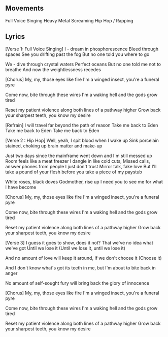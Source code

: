 
## Movements 

Full Voice Singing 
Heavy Metal 
Screaming 
Hip Hop / Rapping 

## Lyrics 


[Verse 1: Full Voice Singing]
I - dream in phosphorescence
Bleed through spaces
See you drifting past the fog
But no one told you where to go

We - dive through crystal waters
Perfect oceans
But no one told me not to breathe
And now the weightlessness recedes

[Chorus]
My, my, those eyes like fire
I'm a winged insect, you're a funeral pyre

Come now, bite through these wires
I'm a waking hell and thе gods grow tired

Reset my patiеnt violence along both lines of a pathway higher
Grow back your sharpest teeth, you know my desire

[Refrain]
I will travel far beyond the path of reason
Take me back to Eden
Take me back to Eden
Take me back to Eden

[Verse 2 : Hip Hop]
Well, yeah, 
I spit blood when I wake up
Sink porcelain stained, 
choking up brain matter and make-up

Just two days since the mainframe went down and I'm still messed up
Room feels like a meat freezer I dangle in like cold cuts,
Missed calls, answer phones from people I just don't trust
Mirror talk, fake love
But I'll take a pound of your flesh before you take a piece of my paystub

White roses, black doves
Godmother, rise up
I need you to see me for what I have become

[Chorus]
My, my, those eyes like fire
I'm a winged insect, you're a funeral pyre

Come now, bite through these wires
I'm a waking hell and the gods grow tired

Reset my patient violence along both lines of a pathway higher
Grow back your sharpest teeth, you know my desire

[Verse 3]
I guess it goes to show, does it not?
That we've no idea what we've got
Until we lose it (Until we lose it, until we lose it)

And no amount of love will keep it around,
If we don't choose it (Choose it)

And I don't know what's got its teeth in me,
but I'm about to bite back in anger

No amount of self-sought fury
will bring back the glory of innocence

[Chorus]
My, my, those eyes like fire
I'm a winged insect, you're a funeral pyre

Come now, bite through these wires
I'm a waking hell and the gods grow tired

Reset my patient violence along both lines of a pathway higher
Grow back your sharpest teeth, you know my desire


